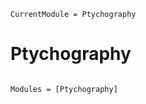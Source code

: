 ```@meta
CurrentModule = Ptychography
```

# Ptychography

```@index
```

```@autodocs
Modules = [Ptychography]
```
